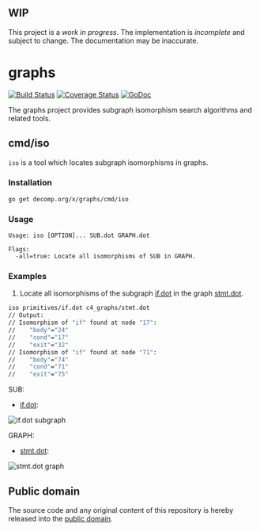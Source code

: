 ## WIP

This project is a *work in progress*. The implementation is *incomplete* and subject to change. The documentation may be inaccurate.

# graphs

[![Build Status](https://travis-ci.org/decomp/graphs.svg?branch=master)](https://travis-ci.org/decomp/graphs)
[![Coverage Status](https://img.shields.io/coveralls/decomp/graphs.svg)](https://coveralls.io/r/decomp/graphs?branch=master)
[![GoDoc](https://godoc.org/decomp.org/x/graphs?status.svg)](https://godoc.org/decomp.org/x/graphs)

The graphs project provides subgraph isomorphism search algorithms and related tools.

## cmd/iso

`iso` is a tool which locates subgraph isomorphisms in graphs.

### Installation

```shell
go get decomp.org/x/graphs/cmd/iso
```

### Usage

    Usage: iso [OPTION]... SUB.dot GRAPH.dot

    Flags:
      -all=true: Locate all isomorphisms of SUB in GRAPH.

### Examples

1) Locate all isomorphisms of the subgraph [if.dot](testdata/primitives/if.dot) in the graph [stmt.dot](testdata/c4_graphs/stmt.dot).

```bash
iso primitives/if.dot c4_graphs/stmt.dot
// Output:
// Isomorphism of "if" found at node "17":
//    "body"="24"
//    "cond"="17"
//    "exit"="32"
// Isomorphism of "if" found at node "71":
//    "body"="74"
//    "cond"="71"
//    "exit"="75"
```

SUB:
* [if.dot](testdata/primitives/if.dot):

![if.dot subgraph](https://raw.githubusercontent.com/decomp/graphs/master/testdata/primitives/if.png)

GRAPH:
* [stmt.dot](testdata/c4_graphs/stmt.dot):

![stmt.dot graph](https://raw.githubusercontent.com/decomp/graphs/master/testdata/c4_graphs/stmt.png)

## Public domain

The source code and any original content of this repository is hereby released into the [public domain].

[public domain]: https://creativecommons.org/publicdomain/zero/1.0/
